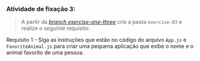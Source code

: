 
###  Atividade de fixação 3:
> A partir da _[branch exercise-one-three](https://github.com/tryber/exercise-hooks-useEffect-customHooks/tree/exercise-one.three)_ crie a pasta `exercise-03` e realize o seguinte requisito:

Requisito 1 - Siga as instruções que estão no código do arquivo `App.js` e `FavoriteAnimal.js` para criar uma pequena aplicação que exibe o nome e o animal favorito de uma pessoa.
